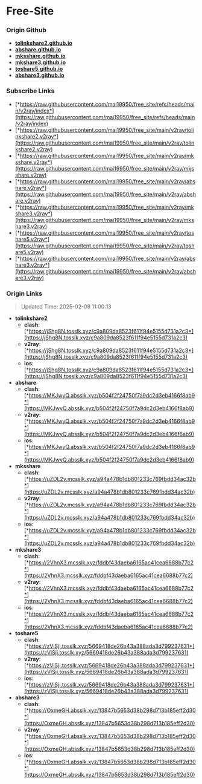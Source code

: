 # Free-Site

### Origin Github

- [**tolinkshare2.github.io**](https://github.com/tolinkshare2/tolinkshare2.github.io)
- [**abshare.github.io**](https://github.com/abshare/abshare.github.io)
- [**mksshare.github.io**](https://github.com/mksshare/mksshare.github.io)
- [**mkshare3.github.io**](https://github.com/mkshare3/mkshare3.github.io)
- [**toshare5.github.io**](https://github.com/toshare5/toshare5.github.io)
- [**abshare3.github.io**](https://github.com/abshare3/abshare3.github.io)

### Subscribe Links

- [*https://raw.githubusercontent.com/mai19950/free_site/refs/heads/main/v2ray/index*](https://raw.githubusercontent.com/mai19950/free_site/refs/heads/main/v2ray/index)
- [*https://raw.githubusercontent.com/mai19950/free_site/main/v2ray/tolinkshare2.v2ray*](https://raw.githubusercontent.com/mai19950/free_site/main/v2ray/tolinkshare2.v2ray)
- [*https://raw.githubusercontent.com/mai19950/free_site/main/v2ray/mksshare.v2ray*](https://raw.githubusercontent.com/mai19950/free_site/main/v2ray/mksshare.v2ray)
- [*https://raw.githubusercontent.com/mai19950/free_site/main/v2ray/abshare.v2ray*](https://raw.githubusercontent.com/mai19950/free_site/main/v2ray/abshare.v2ray)
- [*https://raw.githubusercontent.com/mai19950/free_site/main/v2ray/mkshare3.v2ray*](https://raw.githubusercontent.com/mai19950/free_site/main/v2ray/mkshare3.v2ray)
- [*https://raw.githubusercontent.com/mai19950/free_site/main/v2ray/toshare5.v2ray*](https://raw.githubusercontent.com/mai19950/free_site/main/v2ray/toshare5.v2ray)
- [*https://raw.githubusercontent.com/mai19950/free_site/main/v2ray/abshare3.v2ray*](https://raw.githubusercontent.com/mai19950/free_site/main/v2ray/abshare3.v2ray)

### Origin Links

> Updated Time: 2025-02-08 11:00:13

- **tolinkshare2**
  - **clash**: [*https://jShg8N.tosslk.xyz/c9a809da8523f611f94e5155d731a2c3*](https://jShg8N.tosslk.xyz/c9a809da8523f611f94e5155d731a2c3)
  - **v2ray**: [*https://jShg8N.tosslk.xyz/c9a809da8523f611f94e5155d731a2c3*](https://jShg8N.tosslk.xyz/c9a809da8523f611f94e5155d731a2c3)
  - **ios**: [*https://jShg8N.tosslk.xyz/c9a809da8523f611f94e5155d731a2c3*](https://jShg8N.tosslk.xyz/c9a809da8523f611f94e5155d731a2c3)
- **abshare**
  - **clash**: [*https://MKJwyQ.absslk.xyz/b504f2f24750f7a9dc2d3eb4166f8ab9*](https://MKJwyQ.absslk.xyz/b504f2f24750f7a9dc2d3eb4166f8ab9)
  - **v2ray**: [*https://MKJwyQ.absslk.xyz/b504f2f24750f7a9dc2d3eb4166f8ab9*](https://MKJwyQ.absslk.xyz/b504f2f24750f7a9dc2d3eb4166f8ab9)
  - **ios**: [*https://MKJwyQ.absslk.xyz/b504f2f24750f7a9dc2d3eb4166f8ab9*](https://MKJwyQ.absslk.xyz/b504f2f24750f7a9dc2d3eb4166f8ab9)
- **mksshare**
  - **clash**: [*https://uZDL2v.mcsslk.xyz/a94a478b1db801233c769fbdd34ac32b*](https://uZDL2v.mcsslk.xyz/a94a478b1db801233c769fbdd34ac32b)
  - **v2ray**: [*https://uZDL2v.mcsslk.xyz/a94a478b1db801233c769fbdd34ac32b*](https://uZDL2v.mcsslk.xyz/a94a478b1db801233c769fbdd34ac32b)
  - **ios**: [*https://uZDL2v.mcsslk.xyz/a94a478b1db801233c769fbdd34ac32b*](https://uZDL2v.mcsslk.xyz/a94a478b1db801233c769fbdd34ac32b)
- **mkshare3**
  - **clash**: [*https://2VhnX3.mcsslk.xyz/fddbf43daeba6165ac41cea6688b77c2*](https://2VhnX3.mcsslk.xyz/fddbf43daeba6165ac41cea6688b77c2)
  - **v2ray**: [*https://2VhnX3.mcsslk.xyz/fddbf43daeba6165ac41cea6688b77c2*](https://2VhnX3.mcsslk.xyz/fddbf43daeba6165ac41cea6688b77c2)
  - **ios**: [*https://2VhnX3.mcsslk.xyz/fddbf43daeba6165ac41cea6688b77c2*](https://2VhnX3.mcsslk.xyz/fddbf43daeba6165ac41cea6688b77c2)
- **toshare5**
  - **clash**: [*https://zViSji.tosslk.xyz/5669418de26b43a388ada3d799237631*](https://zViSji.tosslk.xyz/5669418de26b43a388ada3d799237631)
  - **v2ray**: [*https://zViSji.tosslk.xyz/5669418de26b43a388ada3d799237631*](https://zViSji.tosslk.xyz/5669418de26b43a388ada3d799237631)
  - **ios**: [*https://zViSji.tosslk.xyz/5669418de26b43a388ada3d799237631*](https://zViSji.tosslk.xyz/5669418de26b43a388ada3d799237631)
- **abshare3**
  - **clash**: [*https://OxmeGH.absslk.xyz/13847b5653d38b298d713b185eff2d30*](https://OxmeGH.absslk.xyz/13847b5653d38b298d713b185eff2d30)
  - **v2ray**: [*https://OxmeGH.absslk.xyz/13847b5653d38b298d713b185eff2d30*](https://OxmeGH.absslk.xyz/13847b5653d38b298d713b185eff2d30)
  - **ios**: [*https://OxmeGH.absslk.xyz/13847b5653d38b298d713b185eff2d30*](https://OxmeGH.absslk.xyz/13847b5653d38b298d713b185eff2d30)
